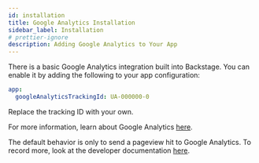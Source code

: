 ```yaml
---
id: installation
title: Google Analytics Installation
sidebar_label: Installation
# prettier-ignore
description: Adding Google Analytics to Your App
---
```


There is a basic Google Analytics integration built into Backstage. You can
enable it by adding the following to your app configuration:

```yaml
app:
  googleAnalyticsTrackingId: UA-000000-0
```

Replace the tracking ID with your own.

For more information, learn about Google Analytics
[here](https://marketingplatform.google.com/about/analytics/).

The default behavior is only to send a pageview hit to Google Analytics. To
record more, look at the developer documentation
[here](https://developers.google.com/analytics/devguides/collection/gtagjs).
